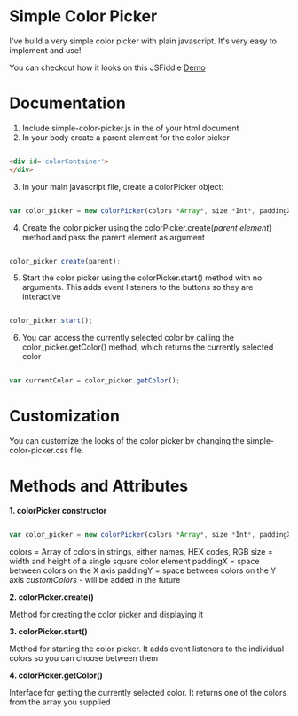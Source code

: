 # Simple Color Picker

I've build a very simple color picker with plain javascript.
It's very easy to implement and use!

You can checkout how it looks on this JSFiddle [Demo](https://jsfiddle.net/Jacobs322/p8s19f5u/)

# Documentation

1. Include simple-color-picker.js in the <head> of your html document
2. In your body create a parent element for the color picker

```HTML

<div id='colorContainer'>
</div>

```

3. In your main javascript file, create a colorPicker object:

```javascript

var color_picker = new colorPicker(colors *Array*, size *Int*, paddingX *INT*, paddingY *INT*, customColors *Boolean*);

```

4. Create the color picker using the colorPicker.create(*parent element*) method and pass the parent element as argument

```javascript

color_picker.create(parent);

```

5. Start the color picker using the colorPicker.start() method with no arguments.
This adds event listeners to the buttons so they are interactive

```javascript

color_picker.start();

```

6. You can access the currently selected color by calling the color_picker.getColor() method, which returns the currently selected color

```javascript

var currentColor = color_picker.getColor();

```
# Customization

You can customize the looks of the color picker by changing the simple-color-picker.css file.

# Methods and Attributes

**1. colorPicker constructor**
```javascript

var color_picker = new colorPicker(colors *Array*, size *Int*, paddingX *INT*, paddingY *INT*, customColors *Boolean*);

```
colors = Array of colors in strings, either names, HEX codes, RGB
size = width and height of a single square color element
paddingX = space between colors on the X axis
paddingY = space between colors on the Y axis
*customColors* - will be added in the future

**2. colorPicker.create()**

Method for creating the color picker and displaying it

**3. colorPicker.start()**

Method for starting the color picker. It adds event listeners to the individual colors so you can choose between them

**4. colorPicker.getColor()**

Interface for getting the currently selected color. It returns one of the colors from the array you supplied



